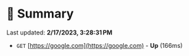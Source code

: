 # 📖 Summary
Last updated: **2/17/2023, 3:28:31 PM**

- `GET` [https://google.com](https://google.com) - **Up** (166ms)
